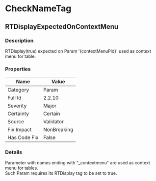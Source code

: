 ﻿---  
uid: Validator_2_2_10  
---

# CheckNameTag

## RTDisplayExpectedOnContextMenu

### Description

RTDisplay(true) expected on Param '{contextMenuPid}' used as context menu for table.

### Properties

| Name         | Value       |
| ------------ | ----------- |
| Category     | Param       |
| Full Id      | 2.2.10      |
| Severity     | Major       |
| Certainty    | Certain     |
| Source       | Validator   |
| Fix Impact   | NonBreaking |
| Has Code Fix | False       |

### Details

Parameter with names ending with "\_contextmenu" are used as context menu for tables.  
Such Param requires its RTDisplay tag to be set to true.
